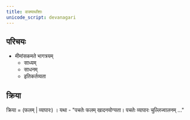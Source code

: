 ```yaml
---
title: वाक्यार्थांशाः
unicode_script: devanagari
---
```


## परिचयः
- मीमांसकमते भागत्रयम्
    - साध्यम्
    - साधनम्
    - इतिकर्तव्यता

## क्रिया
क्रिया = (फलम् | व्यापारः) । यथा - "पचतेः फलम् खादनयोग्यता। पचतेः व्यापारः चुल्लिज्वालनम् …"
